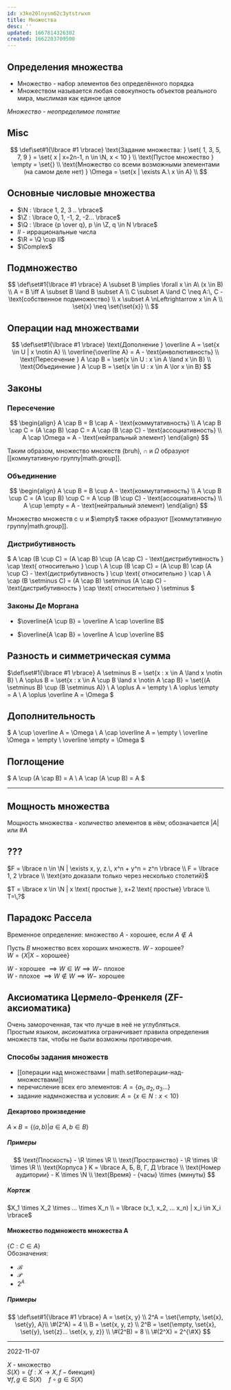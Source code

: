 ```yaml
---
id: x3ke20lnysm62c3ytstrwxm
title: Множества
desc: ''
updated: 1667814326302
created: 1662203709500
---
```


## Определения множества

- Множество - набор элементов без определённого порядка
- Множеством называется любая совокупность объектов реального мира, мыслимая как единое целое

_Множество - неопределимое понятие_

## Misc

$$
\def\set#1{\lbrace #1 \rbrace}
\text{Задание множества: } \set{ 1, 3, 5, 7, 9 } = \set{ x | x=2n-1, n \in \N, x < 10 } \\
\text{Пустое множество } \empty = \set{} \\
\text{Множество со всеми возможными элементами (на самом деле нет) } \Omega = \set{x | \exists A.\ x \in A} \\
$$

## Основные числовые множества

- $\N : \lbrace 1, 2, 3 .. \rbrace$
- $\Z : \lbrace 0, 1, -1, 2, -2... \rbrace$
- $\Q : \lbrace {p \over q}, p \in \Z, q \in N \rbrace$
- $II$ - иррациональные числа
- $\R = \Q \cup II$
- $\Complex$

## Подмножество

$$
\def\set#1{\lbrace #1 \rbrace}
A \subset B \implies \forall x \in A\ (x \in B) \\
A = B \iff A \subset B \land B \subset A \\
C \subset A \land C \neq A:\, C - \text{собственное подмножество} \\
x \subset A \nLeftrightarrow x \in A \\
\set{x} \neq \set{\set{x}} \\
$$

## Операции над множествами

$$
\def\set#1{\lbrace #1 \rbrace}
\text{Дополнение } \overline A = \set{x \in U | x \notin A} \\
\overline{\overline A} = A - \text{инволютивность} \\
\text{Пересечение } A \cap B = \set{x \in U : x \in A \land x \in B} \\
\text{Объединение } A \cup B = \set{x \in U : x \in A \lor x \in B}
$$

## Законы

### Пересечение

$$
\begin{align}
A \cap B = B \cap A - \text{коммутативность} \\
A \cap B \cap C = (A \cap B) \cap C = A \cap (B \cap C) - \text{ассоциативность} \\
A \cap \Omega = A - \text{нейтральный элемент}
\end{align}
$$

Таким образом, множество множеств (bruh), $\cap$ и $\Omega$ образуют [[коммутативную группу|math.group]].

### Объединение

$$
\begin{align}
A \cup B = B \cup A - \text{коммутативность} \\
A \cup B \cup C = (A \cup B) \cup C = A \cup (B \cup C) - \text{ассоциативность} \\
A \cup \empty = A - \text{нейтральный элемент}
\end{align}
$$

Множество множеств с $\cup$ и $\empty$ также образуют [[коммутативную группу|math.group]].

### Дистрибутивность

$
A \cap (B \cup C) = (A \cap B) \cup (A \cap C) - \text{дистрибутивность } \cap \text{ относительно } \cup \\
A \cup (B \cap C) = (A \cup B) \cap (A \cup C) - \text{дистрибутивность } \cup \text{ относительно } \cap \\
A \cap (B \setminus C) = (A \cap B) \setminus (A \cap C) - \text{дистрибутивность } \cap \text{ относительно } \setminus
$

### Законы Де Моргана

- $\overline{A \cup B} = \overline A \cap \overline B$

- $\overline{A \cap B} = \overline A \cup \overline B$

## Разность и симметрическая сумма

$\def\set#1{\lbrace #1 \rbrace}
A \setminus B = \set{x : x \in A \land x \notin B} \\
A \oplus B = \set{x : x \in A \cup B \land x \notin A \cap B} = \set{(A \setminus B) \cup (B \setminus A)} \\
A \oplus A = \empty \\
A \oplus \empty = A \\
A \oplus \overline A = \Omega
$

## Дополнительность

$
A \cup \overline A = \Omega \\
A \cap \overline A = \empty \\
\overline \Omega = \empty \\
\overline \empty = \Omega
$

## Поглощение

$
A \cup (A \cap B) = A \\
A \cap (A \cup B) = A
$

---

## Мощность множества

Moщность множества - количество элементов в нём; обозначается $|A|$ или $\#A$

## ???

$F = \lbrace n \in \N | \exists x, y, z.\, x^n + y^n = z^n \rbrace \\
F = \lbrace 1, 2 \rbrace \\
  \text{это доказали только через несколько столетий}$

$T = \lbrace x \in \N | x \text{ простые }, x+2 \text{ простые} \rbrace \\
T=\,?$

## Парадокс Рассела

Временное определение: множество $A$ - хорошее, если $A \notin A$

Пусть $В$ множество всех хороших множеств. $W$ - хорошее?  
$W = \lbrace X | X - \text{хорошее} \rbrace$

$W$ - хорошее $\implies W \in W \implies W -$ плохое  
$W$ - плохое $\implies W \notin W \implies W -$ хорошее

## Аксиоматика Цермело-Френкеля (ZF-аксиоматика)

Очень замороченная, так что лучше в неё не углубляться.  
Простым языком, аксиоматика ограничивает правила определения множеств так, чтобы не были возможны противоречия.

### Способы задания множеств

- [[операции над множествами | math.set#операции-над-множествами]]
- перечисление всех его элементов: $A=\lbrace a_1, a_2, a_3... \rbrace$
- задание надмножества и условия: $A=\lbrace x \in N : x < 10 \rbrace$

#### Декартово произведение

$A \times B = \lbrace (a, b) | a \in A,\, b \in B \rbrace$

##### Примеры

$$
\text{Плоскость} - \R \times \R \\
\text{Пространство} - \R \times \R \times \R \\
\text{Корпуса } K = \lbrace А, Б, В, Г, Д \rbrace \\
\text{Номер аудитории} - K \times \N \\
\text{Время} - {часы} \times {минуты}
$$

##### Кортеж

$X_1 \times X_2 \times ... \times X_n \\
= \lbrace (x_1, x_2, ... x_n) | x_i \in X_i \rbrace$

#### Множество подмножеств множества A

$\lbrace C : C \in A \rbrace$  
Обозначения:

- $\mathcal B$
- $\mathcal P$
- $2^A$

##### Примеры

$$
\def\set#1{\lbrace #1 \rbrace}
A = \set{x, y} \\
2^A = \set{\empty, \set{x}, \set{y}, A}\\
\#(2^A) = 4 \\
B = \set{x, y, z} \\
2^B = \set{\empty, \set{x}, \set{y}, \set{z}... \set{x, y, z}} \\
\#(2^B) = 8 \\
\#(2^X) = 2^{\#X}
$$

---
2022-11-07

$X$ - множество  
$S(X) = \lbrace f : X \to X, f - \text{биекция} \rbrace$  
$\forall f, g \in S(X)\quad f \circ g \in S(X)$